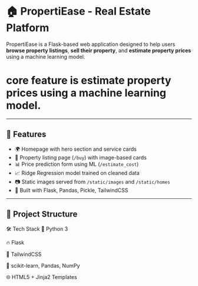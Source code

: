# 🏠 PropertiEase - Real Estate Platform

PropertiEase is a Flask-based web application designed to help users **browse property listings**, **sell their property**, and **estimate property prices** using a machine learning model.

# core feature is **estimate property prices** using a machine learning model.

---

## 🚀 Features

- 🌍 Homepage with hero section and service cards
- 🏡 Property listing page (`/buy`) with image-based cards
- 📊 Price prediction form using ML (`/estimate_cost`)
- 📈 Ridge Regression model trained on cleaned data
- 📷 Static images served from `/static/images` and `/static/homes`
- 🧠 Built with Flask, Pandas, Pickle, TailwindCSS

---

## 📁 Project Structure

🛠️ Tech Stack
🐍 Python 3

🔥 Flask

🎨 TailwindCSS

🧠 scikit-learn, Pandas, NumPy

🌐 HTML5 + Jinja2 Templates
